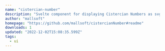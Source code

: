```yaml
---
name: "cistercian-number"
description: "Svelte component for displaying Cistercian Numbers as svg paths"
author: "mallsoft"
homepage: "https://github.com/mallsoft/cistercianNumber#readme"
downloads: 1
updated: "2022-12-02T15:08:35.599Z"
tags: 
  - ui
---
```

